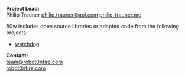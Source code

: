 **Project Lead:**  
Philip Trauner [philip.trauner@aol.com](mailto:philip.trauner@aol.com) [philip-trauner.me](philip-trauner.me)

fl0w includes open source libraries or adapted code from the following projects:  

* [watchdog](https://github.com/gorakhargosh/watchdog)


**Contact:**  
[team@robot0nfire.com](mailto:team@robot0nfire.com)  
[robot0nfire.com](mailto:http://robot0nfire.com)
